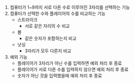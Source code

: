 1. 컴퓨터가 1~9까지 서로 다른 수로 이루어진 3자리를 선택하는 기능
2. 컴퓨터가 선택한 수와 플레이어의 수를 비교하는 기능
    - 스트라이크
      - 서로 같은 자리의 수 비교
    - 볼
      - 같은 숫자가 포함하는지 비교
    - 낫싱
      - 3자리가 모두 다른지 비교
3. 예외 기능
    - 플레이어가 3자리가 아닌 수를 입력하면 예외 처리 후 종료
    - 플레이어가 서로 다른 수를 입력하지 않으면 예외 처리 후 종료
    - 숫자가 아닌 것을 입력했을때 예외 처리 후 종료
    
